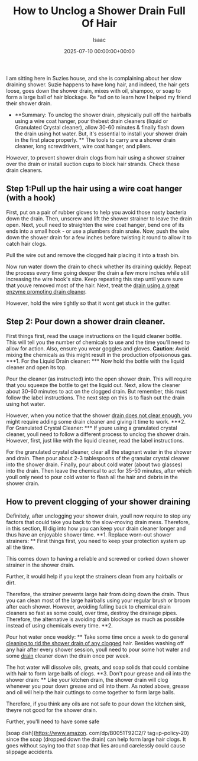 ﻿---
title: How to Unclog a Shower Drain Full Of Hair
description: I am sitting here in Suzies house, and she is complaining about her slow draining shower. Suzie happens to have long hair, and indeed, the hair gets loose,...
slug: /how-to-unclog-a-shower-drain-full-of-hair/
date: 2025-07-10 00:00:00+00:00
lastmod: 2025-07-10 00:00:00+03:00
author: Isaac
categories:
- Drains
- Guide
tags:
- drains
- shower
- drain
layout: post
---

I am sitting here in Suzies house, and she is complaining about her slow draining shower. Suzie happens to have long hair, and indeed, the hair gets loose, goes down the shower drain, mixes with oil, shampoo, or soap to form a large ball of hair blockage. Re *ad on to learn how I helped my friend their shower drain.

* **Summary: To unclog the shower drain, physically pull off the hairballs using a wire coat hanger, pour thebest drain cleaners (liquid or Granulated Crystal cleaner), allow 30-60 minutes & finally flash down the drain using hot water. But, it's essential to install your shower drain in the first place properly. ** The tools to carry are a shower drain cleaner, long screwdrivers, wire coat hanger, and pliers.

However, to prevent shower drain clogs from hair using a shower strainer over the drain or install suction cups to block hair strands. Check these drain cleaners.

##  Step 1:Pull up the hair using a wire coat hanger (with a hook)

First, put on a pair of rubber gloves to help you avoid those nasty bacteria down the drain. Then, unscrew and lift the shower strainer to leave the drain open. Next, youll need to straighten the wire coat hanger, bend one of its ends into a small hook - or use a plumbers drain snake. Now, push the wire down the shower drain for a few inches before twisting it round to allow it to catch hair clogs.

Pull the wire out and remove the clogged hair placing it into a trash bin.

Now run water down the drain to check whether its draining quickly. Repeat the process every time going deeper the drain a few more inches while still increasing the wire hook's size. Keep repeating this step until youre sure that youve removed most of the hair. Next, treat the [drain using a great enzyme promoting drain cleaner](https://pestpolicy.com/best-drain-cleaner//).

However, hold the wire tightly so that it wont get stuck in the gutter.

##  Step 2: Pour down a shower drain cleaner.

First things first, read the usage instructions on the liquid cleaner bottle. This will tell you the number of chemicals to use and the time you'll need to allow for action. Also, ensure you wear goggles and gloves. **Caution**: Avoid mixing the chemicals as this might result in the production ofpoisonous gas. ***1. For the Liquid Drain cleaner: *** Now hold the bottle with the liquid cleaner and open its top.

Pour the cleaner (as instructed) into the open shower drain. This will require that you squeeze the bottle to get the liquid out. Next, allow the cleaner about 30-60 minutes to act on the clogged drain. But remember, this must follow the label instructions. The next step on this is to flash out the drain using hot water.

However, when you notice that the shower [drain does not clear enough](https://pestpolicy.com/is-drain-cleaner-an-acid-or-base/), you might require adding some drain cleaner and giving it time to work. ***2. For Granulated Crystal Cleaner: *** If youre using a granulated crystal cleaner, youll need to follow a different process to unclog the shower drain. However, first, just like with the liquid cleaner, read the label instructions.

For the granulated crystal cleaner, clear all the stagnant water in the shower and drain. Then pour about 2-3 tablespoons of the granular crystal cleaner into the shower drain. Finally, pour about cold water (about two glasses) into the drain. Then leave the chemical to act for 35-50 minutes, after which youll only need to pour cold water to flash all the hair and debris in the shower drain.

##  How to prevent clogging of your shower draining

Definitely, after unclogging your shower drain, youll now require to stop any factors that could take you back to the slow-moving drain mess. Therefore, in this section, Ill dig into how you can keep your drain cleaner longer and thus have an enjoyable shower time. **1. Replace worn-out shower strainers: ** First things first, you need to keep your protection system up all the time.

This comes down to having a reliable and screwed or corked down shower strainer in the shower drain.

Further, it would help if you kept the strainers clean from any hairballs or dirt.

Therefore, the strainer prevents large hair from doing down the drain. Thus you can clean most of the large hairballs using your regular brush or broom after each shower. However, avoiding falling back to chemical drain cleaners so fast as some could, over time, destroy the drainage pipes. Therefore, the alternative is avoiding drain blockage as much as possible instead of using chemicals every time. **2.

Pour hot water once weekly: ** Take some time once a week to do general [cleaning to rid the shower drain of any clogged](https://pestpolicy.com/dont-use-vinegar-and-baking-soda-to-clean-clogged-[drains](https://pestpolicy.com/best-drain-cleaner/)/) hair. Besides washing off any hair after every shower session, youll need to pour some hot water and some [drain](https://pestpolicy.com/best-drain-snakes/) cleaner down the drain once per week.

The hot water will dissolve oils, greats, and soap solids that could combine with hair to form large balls of clogs. **3. Don't pour grease and oil into the shower drain: ** Like your kitchen drain, the shower drain will clog whenever you pour down grease and oil into them. As noted above, grease and oil will help the hair cuttings to come together to form large balls.

Therefore, if you think any oils are not safe to pour down the kitchen sink, theyre not good for the shower drain.

Further, you'll need to have some safe

[soap dish](https://www.amazon. com/dp/B0051T92C2/? tag=p-policy-20) since the soap (dropped down the drain) can help form large hair clogs. It goes without saying too that soap that lies around carelessly could cause slippage accidents.

